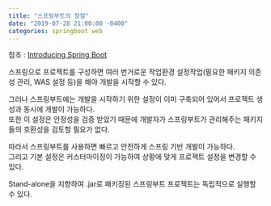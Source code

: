 ```yaml
---
title: "스프링부트의 장점"
date: "2019-07-28 21:00:00 -0400"
categories: springboot web
---
```

참조 : [Introducing Spring Boot](https://docs.spring.io/spring-boot/docs/2.0.3.RELEASE/reference/htmlsingle/#getting-started-introducing-spring-boot)

스프링으로 프로젝트를 구성하면 여러 번거로운 작업환경 설정작업(필요한 패키지 의존성 관리, WAS 설정 등)을 해야 개발을 시작할 수 있다.

그러나 스프링부트에는 개발을 시작하기 위한 설정이 이미 구축되어 있어서 프로젝트 생성과 동시에 개발이 가능하다.  
또한 이 설정은 안정성을 검증 받았기 때문에 개발자가 스프링부트가 관리해주는 패키지들의 호환성을 검토할 필요가 없다.

따라서 스프링부트를 사용하면 빠르고 안전하게 스프링 기반 개발이 가능하다.  
그리고 기본 설정은 커스터마이징이 가능하여 상황에 맞게 프로젝트 설정을 변경할 수 있다.

Stand-alone을 지향하여 .jar로 패키징된 스프링부트 프로젝트는 독립적으로 실행할 수 있다.
